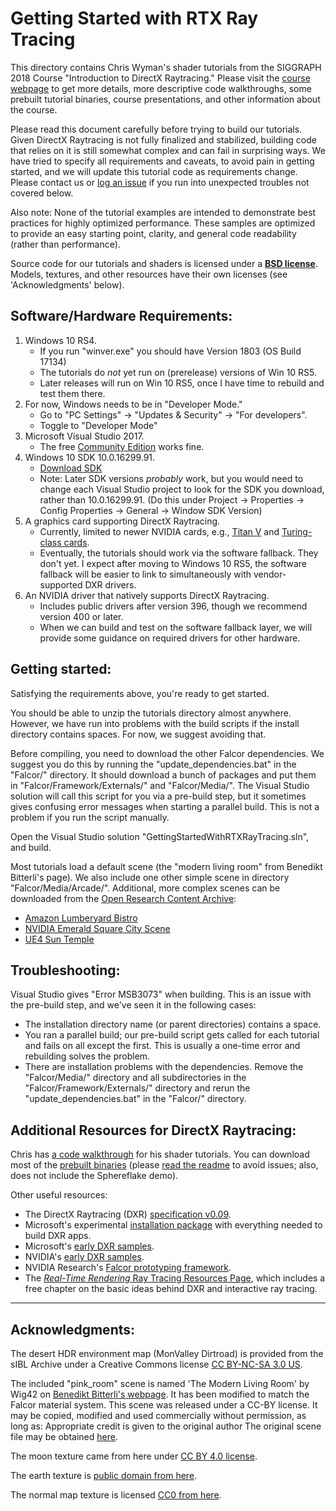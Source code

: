 Getting Started with RTX Ray Tracing
========================================

This directory contains Chris Wyman's shader tutorials from the SIGGRAPH 2018 Course 
"Introduction to DirectX Raytracing."   Please visit the [course webpage](http://intro-to-dxr.cwyman.org)
to get more details, more descriptive
code walkthroughs, some prebuilt tutorial binaries, course presentations, and other information 
about the course.

Please read this document carefully before trying to build our tutorials. Given DirectX 
Raytracing is not fully finalized and stabilized, building code that relies on it is still
somewhat complex and can fail in surprising ways. We have tried to specify all requirements
and caveats, to avoid pain in getting started, and we will update this tutorial code as 
requirements change. Please contact us or [log an issue](https://github.com/NVIDIAGameWorks/GettingStartedWithRTXRayTracing/issues) if you run into unexpected troubles not covered below.

Also note: None of the tutorial examples are intended to demonstrate best practices for
highly optimized performance. These samples are optimized to provide an easy starting point, 
clarity, and general code readability (rather than performance).

Source code for our tutorials and shaders is licensed under a [**BSD license**](LICENSE.MD).  Models, textures, 
and other resources have their own licenses (see 'Acknowledgments' below).


Software/Hardware Requirements:
-------------------------------

1. Windows 10 RS4.
   * If you run "winver.exe" you should have Version 1803 (OS Build 17134)
   * The tutorials do *not* yet run on (prerelease) versions of Win 10 RS5.
   * Later releases will run on Win 10 RS5, once I have time to rebuild and test them there.
2. For now, Windows needs to be in "Developer Mode."
   * Go to "PC Settings" -> "Updates & Security" -> "For developers".
   * Toggle to "Developer Mode"
3. Microsoft Visual Studio 2017.
   * The free [Community Edition](https://visualstudio.microsoft.com/downloads/) works fine.
4. Windows 10 SDK 10.0.16299.91.
   * [Download SDK](https://developer.microsoft.com/en-us/windows/downloads/sdk-archive)
   * Note: Later SDK versions *probably* work, but you would need to change each Visual Studio project
     to look for the SDK you download, rather than 10.0.16299.91.  (Do this
     under Project -> Properties -> Config Properties -> General -> Window SDK Version)
5. A graphics card supporting DirectX Raytracing.
   * Currently, limited to newer NVIDIA cards, e.g., [Titan V](https://www.nvidia.com/en-us/titan/titan-v/) and [Turing-class cards](https://www.nvidia.com/en-us/geforce/turing/).
   * Eventually, the tutorials should work via the software fallback.  They don't yet.
     I expect after moving to Windows 10 RS5, the software fallback will be easier to link
     to simultaneously with vendor-supported DXR drivers.
6. An NVIDIA driver that natively supports DirectX Raytracing.
   * Includes public drivers after version 396, though we recommend version 400 or later.
   * When we can build and test on the software fallback layer, we will provide some guidance 
     on required drivers for other hardware. 


Getting started:
----------------

Satisfying the requirements above, you're ready to get started.  

You should be able to unzip the tutorials directory almost anywhere. However, we have run into 
problems with the build scripts if the install directory contains spaces. For now, we suggest 
avoiding that.

Before compiling, you need to download the other Falcor dependencies. We suggest you do this by
running the "update_dependencies.bat" in the "Falcor/" directory. It should download a bunch of
packages and put them in "Falcor/Framework/Externals/" and "Falcor/Media/". The Visual Studio
solution will call this script for you via a pre-build step, but it sometimes gives confusing error 
messages when starting a parallel build.  This is not a problem if you run the script manually.

Open the Visual Studio solution "GettingStartedWithRTXRayTracing.sln", and build.

Most tutorials load a default scene (the "modern living room" from Benedikt Bitterli's page).
We also include one other simple scene in directory "Falcor/Media/Arcade/".  Additional, more complex 
scenes can be downloaded from the [Open Research Content Archive](https://developer.nvidia.com/orca):
 
   * [Amazon Lumberyard Bistro](https://developer.nvidia.com/orca/amazon-lumberyard-bistro)
   * [NVIDIA Emerald Square City Scene](https://developer.nvidia.com/orca/nvidia-emerald-square)
   * [UE4 Sun Temple](https://developer.nvidia.com/ue4-sun-temple)


Troubleshooting:
----------------

Visual Studio gives "Error MSB3073" when building.  This is an issue with the pre-build 
step, and we've seen it in the following cases:

   * The installation directory name (or parent directories) contains a space.
   * You ran a parallel build; our pre-build script gets called for each tutorial and fails 
     on all except the first.  This is usually a one-time error and rebuilding solves the problem.
   * There are installation problems with the dependencies.  Remove the "Falcor/Media/" directory
     and all subdirectories in the "Falcor/Framework/Externals/" directory and rerun the 
     "update_dependencies.bat" in the "Falcor/" directory.


Additional Resources for DirectX Raytracing:
--------------------------------------------

Chris has [a code walkthrough](http://cwyman.org/code/dxrTutors/dxr_tutors.md.html) for his shader tutorials. You can download most of the [prebuilt binaries](http://intro-to-dxr.cwyman.org/tutorsRS4Binary-README.txt) (please [read the readme](http://intro-to-dxr.cwyman.org/tutorsRS4Code-README.txt) to avoid issues; also, does not include the Sphereflake demo).

Other useful resources:

   * The DirectX Raytracing (DXR) [specification v0.09](http://intro-to-dxr.cwyman.org/spec/DXR_FunctionalSpec_v0.09.docx).
   * Microsoft's experimental [installation package](http://forums.directxtech.com/index.php?topic=5860.0) with everything needed to build DXR apps.
   * Microsoft's [early DXR samples](https://github.com/Microsoft/DirectX-Graphics-Samples/tree/master/Samples/Desktop/D3D12Raytracing).
   * NVIDIA's [early DXR samples](https://github.com/NVIDIAGameWorks/DxrTutorials).
   * NVIDIA Research's [Falcor prototyping framework](https://developer.nvidia.com/falcor).
   * The [_Real-Time Rendering_ Ray Tracing Resources Page](http://www.realtimerendering.com/raytracing.html), which includes a free chapter on the basic ideas behind DXR and interactive ray tracing.

----------------------------------------------------------------------------------------------
Acknowledgments:
----------------------------------------------------------------------------------------------

The desert HDR environment map (MonValley Dirtroad) is provided from the sIBL Archive under a 
Creative Commons license [CC BY-NC-SA 3.0 US](http://www.hdrlabs.com/sibl/archive.html).

The included "pink_room" scene is named 'The Modern Living Room' by Wig42 on [Benedikt Bitterli's
webpage](https://benedikt-bitterli.me/resources/). It has been modified to match the Falcor 
material system.  This scene was released under a CC-BY license. It may be copied, modified and 
used commercially without permission, as long as: Appropriate credit is given to the original author
The original scene file may be obtained [here](http://www.blendswap.com/blends/view/75692).

The moon texture came from here under [CC BY 4.0 license](https://www.solarsystemscope.com/textures/).

The earth texture is [public domain from here](http://www.shadedrelief.com/natural3/pages/textures.html).

The normal map texture is licensed [CC0 from here](https://texturehaven.com/textures/).